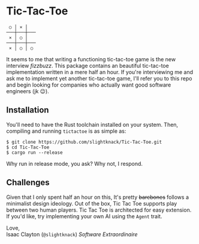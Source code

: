 # Tic-Tac-Toe
```
 ○ │ ⨯ │
───┼───┼───
 ⨯ │ ○ │
───┼───┼───
 ⨯ │ ○ │ ○
```

It seems to me that writing a functioning tic-tac-toe game is the new interview *fizzbuzz*.
This package contains an beautiful tic-tac-toe implementation written in a mere half an hour.
If you're interviewing me and ask me to implement yet another tic-tac-toe game,
I'll refer you to this repo and begin looking for companies who actually want good software engineers (jk 😉).

## Installation
You'll need to have the Rust toolchain installed on your system.
Then, compiling and running `tictactoe` is as simple as:

```
$ git clone https://github.com/slightknack/Tic-Tac-Toe.git
$ cd Tic-Tac-Toe
$ cargo run --release
```

Why run in release mode, you ask? Why not, I respond.

## Challenges
Given that I only spent half an hour on this, It's pretty ~~barebones~~ follows a minimalist design ideology.
Out of the box, Tic Tac Toe supports play between two human players.
Tic Tac Toe is architected for easy extension. 
If you'd like, try implementing your own AI using the `Agent` trait.

Love,  
Isaac Clayton (`@slightknack`)
*Software Extraordinaire*
